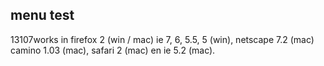 <article><h2>menu test</h2><time><span class="day">1</span><span class="month">3</span><span class="year">107</span></time>works in firefox 2 (win / mac) ie 7, 6, 5.5, 5 (win), netscape 7.2 (mac) camino 1.03 (mac), safari 2 (mac) en ie 5.2 (mac).</article>